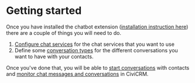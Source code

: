 # Getting started

Once you have installed the chatbot extension ([installation instruction here](installation.md)) there are a couple of things you will need to do.

1. [Configure chat services](service/configure.md) for the chat services that you want to use
2. Define some [conversation types](conversation-types.md) for the different conversations you want to have with your contacts.

Once you've done that, you will be able to [start conversations](starting-conversations.md) with contacts and [monitor chat messages and conversations](chat-activities-and-tab.md) in CiviCRM.
